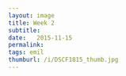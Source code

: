 ```yaml
---
layout: image
title: Week 2
subtitle: 
date:   2015-11-15
permalink: 
tags: emil
thumburl: /i/DSCF1815_thumb.jpg
---
```

